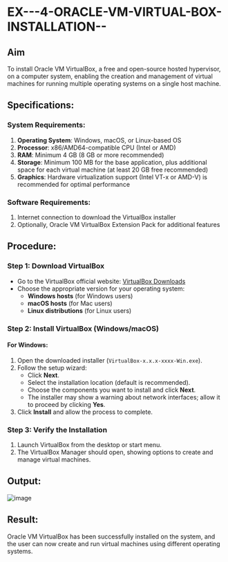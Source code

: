 # EX---4-ORACLE-VM-VIRTUAL-BOX-INSTALLATION--

## Aim
To install Oracle VM VirtualBox, a free and open-source hosted hypervisor, on a computer system, enabling the creation and management of virtual machines for running multiple operating systems on a single host machine.

## Specifications:

### System Requirements:
1. **Operating System**: Windows, macOS, or Linux-based OS
2. **Processor**: x86/AMD64-compatible CPU (Intel or AMD)
3. **RAM**: Minimum 4 GB (8 GB or more recommended)
4. **Storage**: Minimum 100 MB for the base application, plus additional space for each virtual machine (at least 20 GB free recommended)
5. **Graphics**: Hardware virtualization support (Intel VT-x or AMD-V) is recommended for optimal performance

### Software Requirements:
1. Internet connection to download the VirtualBox installer
2. Optionally, Oracle VM VirtualBox Extension Pack for additional features

## Procedure:

### Step 1: Download VirtualBox
- Go to the VirtualBox official website: [VirtualBox Downloads](https://www.virtualbox.org/wiki/Downloads)
- Choose the appropriate version for your operating system:
  - **Windows hosts** (for Windows users)
  - **macOS hosts** (for Mac users)
  - **Linux distributions** (for Linux users)

### Step 2: Install VirtualBox (Windows/macOS)

#### For Windows:
1. Open the downloaded installer (`VirtualBox-x.x.x-xxxx-Win.exe`).
2. Follow the setup wizard:
   - Click **Next**.
   - Select the installation location (default is recommended).
   - Choose the components you want to install and click **Next**.
   - The installer may show a warning about network interfaces; allow it to proceed by clicking **Yes**.
3. Click **Install** and allow the process to complete.

### Step 3: Verify the Installation
1. Launch VirtualBox from the desktop or start menu.
2. The VirtualBox Manager should open, showing options to create and manage virtual machines.

## Output:
![image](https://github.com/user-attachments/assets/89a1a065-b8e2-4a6c-b3ab-ea4d64814d0c)


## Result: 

Oracle VM VirtualBox has been successfully installed on the system, and the user can now create and run virtual machines using different operating systems.
